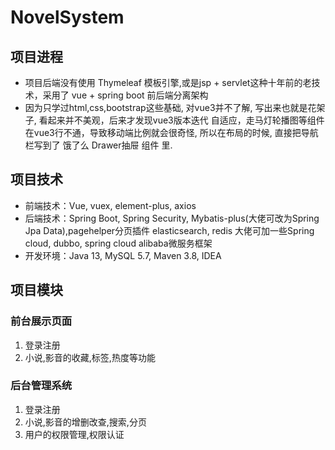 # NovelSystem

## 项目进程

- 项目后端没有使用 Thymeleaf 模板引擎,或是jsp + servlet这种十年前的老技术，采用了 vue + spring boot 前后端分离架构
- 因为只学过html,css,bootstrap这些基础, 对vue3并不了解, 写出来也就是花架子, 看起来并不美观，后来才发现vue3版本迭代 自适应，走马灯轮播图等组件在vue3行不通，导致移动端比例就会很奇怪, 所以在布局的时候, 直接把导航栏写到了 饿了么 Drawer抽屉 组件 里.
## **项目技术**

- 前端技术：Vue, vuex, element-plus, axios
- 后端技术：Spring Boot, Spring Security, Mybatis-plus(大佬可改为Spring Jpa Data),pagehelper分页插件 elasticsearch, redis   大佬可加一些Spring cloud, dubbo, spring cloud alibaba微服务框架
- 开发环境：Java 13, MySQL 5.7, Maven 3.8, IDEA

## **项目模块**

### 前台展示页面

1. 登录注册
2. 小说,影音的收藏,标签,热度等功能

### 后台管理系统

1. 登录注册
2. 小说,影音的增删改查,搜索,分页
3. 用户的权限管理,权限认证
